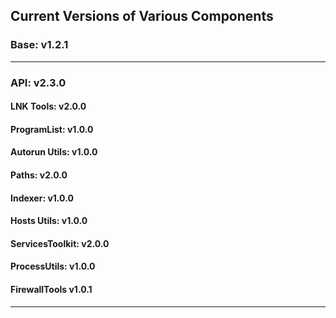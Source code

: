 ## **Current Versions of Various Components**

### **Base: v1.2.1**  

---
### **API: v2.3.0**  

#### **LNK Tools: v2.0.0**  

#### **ProgramList: v1.0.0**
#### **Autorun Utils: v1.0.0**
#### **Paths: v2.0.0**
#### **Indexer: v1.0.0**
#### **Hosts Utils: v1.0.0**
#### **ServicesToolkit: v2.0.0**
#### **ProcessUtils: v1.0.0**
#### **FirewallTools v1.0.1**

---